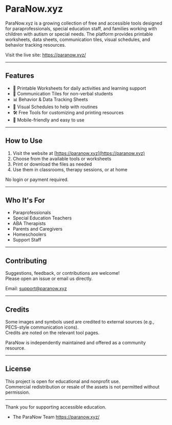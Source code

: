 # ParaNow.xyz

ParaNow.xyz is a growing collection of free and accessible tools designed for paraprofessionals, special education staff, and families working with children with autism or special needs. The platform provides printable worksheets, data sheets, communication tiles, visual schedules, and behavior tracking resources.

Visit the live site: https://paranow.xyz/

---

## Features

- 🧩 Printable Worksheets for daily activities and learning support  
- 💬 Communication Tiles for non-verbal students  
- 📊 Behavior & Data Tracking Sheets  
- 🎯 Visual Schedules to help with routines  
- 🛠️ Free Tools for customizing and printing resources  
- 📱 Mobile-friendly and easy to use

---

## How to Use

1. Visit the website at [https://paranow.xyz](https://paranow.xyz)
2. Choose from the available tools or worksheets
3. Print or download the files as needed
4. Use them in classrooms, therapy sessions, or at home

No login or payment required.

---

## Who It's For

- Paraprofessionals
- Special Education Teachers
- ABA Therapists
- Parents and Caregivers
- Homeschoolers
- Support Staff

---

## Contributing

Suggestions, feedback, or contributions are welcome!  
Please open an issue or email us directly.

Email: support@paranow.xyz

---

## Credits

Some images and symbols used are credited to external sources (e.g., PECS-style communication icons).  
Credits are noted on the relevant tool pages.  

ParaNow is independently maintained and offered as a community resource.

---

## License

This project is open for educational and nonprofit use.  
Commercial redistribution or resale of the assets is not permitted without permission.

---

Thank you for supporting accessible education.

- The ParaNow Team
https://paranow.xyz/
